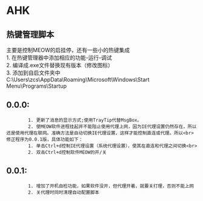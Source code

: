 AHK
===================================
热键管理脚本
-----------------------------------
主要是控制MEOW的启挂停，还有一些小的热键集成				
			1. 在热键管理器中添加相应的功能-运行-调试		
			2. 编译成.exe文件替换现有版本（修改图标）		
			3. 添加到自启文件夹中C:\Users\zcs\AppData\Roaming\Microsoft\Windows\Start Menu\Programs\Startup  
## 0.0.0:  
			1. 更新了消息的显示方式;使用TrayTip代替MsgBox。  
			2. 使MEOW软件进程挂起并不能阻止使用代理上网，因为IE代理设置仍然存在，所以还是使用代理在联网。准确方法是自动切换IE代理设置，这样才能控制直连或代理。所以<br>修正程序为0.0.1版，具体功能如下：  
			1. 单击Ctrl+d控制IE代理设置（系统代理设置），使其在直连和代理之间切换<br>
			2. 双击Ctrl+d控制软件MEOW的开/关  
## 0.0.1:
			1. 增加了开机自检功能，如果软件没开，但代理开着，就要关打理，否则不能上网  
			2. 关代理时同时清理自动配置脚本
